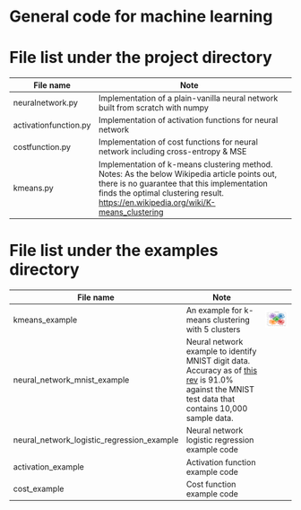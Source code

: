# General code for machine learning

# File list under the project directory

| File name | Note | |
|---|---|---|
| neuralnetwork.py | Implementation of a plain-vanilla neural network built from scratch with numpy | |
| activationfunction.py | Implementation of activation functions for neural network | |
| costfunction.py | Implementation of cost functions for neural network including cross-entropy & MSE | |
| kmeans.py | Implementation of k-means clustering method. Notes: As the below Wikipedia article points out, there is no guarantee that this implementation finds the optimal clustering result. https://en.wikipedia.org/wiki/K-means_clustering | |

# File list under the examples directory

| File name | Note | |
|---|---|---|
| kmeans_example | An example for k-means clustering with 5 clusters | ![sample](assets/images/k-means-demo.png)|
| neural_network_mnist_example | Neural network example to identify MNIST digit data. Accuracy as of [this rev]( https://github.com/hideyukiinada/ml/commit/5b9e4dca610791d5d9f21dd1890e1a27c3002c2a) is 91.0% against the MNIST test data that contains 10,000 sample data. | |
| neural_network_logistic_regression_example | Neural network logistic regression example code | |
| activation_example | Activation function example code | |
| cost_example | Cost function example code | |
